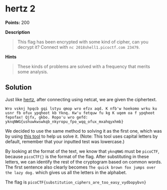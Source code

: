 # hertz 2

**Points:** 200

**Description**
> This flag has been encrypted with some kind of cipher, can you decrypt it? Connect with `nc 2018shell1.picoctf.com 23479`.

**Hints**
> These kinds of problems are solved with a frequency that merits some analysis.

## Solution

Just like [hertz](../hertz%202), after connecting using netcat, we are given the ciphertext.

`Wro vsknj hpqcb gqi lstyu qmop wro efzx aqd. K nfb'w hoekomo wrku ku usnr fb ofux ypqheot kb Yknq. Kw'u fetquw fu kg K uqem
oa f ypqheot fepofax! Qjfx, gkbo. Ropo'u wro gefd: yknqNWG{ushuwkwswkqb_nkyropu_fpo_wqq_ofux_mxahqyxhmb}`

We decided to use the same method to solving it as the first one, which was by using [this tool](http://scottbryce.com/cryptograms/) to help us solve it. (Note: This tool uses capital letters by default, remember that your inputted test was lowercase.)

By looking at the format of the text, we know that `yknqNWG` must be `picoCTF`, because `picoCTF{}` is the format of the flag. After substituting in these letters, we can identify the rest of the cryptogram based on common words. The first sentence also clearly becomes `The quick brown fox jumps over the lazy dog.` which gives us all the letters in the alphabet.

The flag is `picoCTF{substitution_ciphers_are_too_easy_vydbopybvn}`
